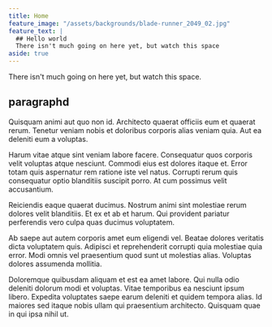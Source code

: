```yaml
---
title: Home
feature_image: "/assets/backgrounds/blade-runner_2049_02.jpg"
feature_text: |
  ## Hello world
  There isn't much going on here yet, but watch this space
aside: true
---
```



There isn't much going on here yet, but watch this space.


## paragraphd

Quisquam animi aut quo non id. Architecto quaerat officiis eum et quaerat rerum. Tenetur veniam nobis et doloribus corporis alias veniam quia. Aut ea deleniti eum a voluptas.

Harum vitae atque sint veniam labore facere. Consequatur quos corporis velit voluptas atque nesciunt. Commodi eius est dolores itaque et. Error totam quis aspernatur rem ratione iste vel natus. Corrupti rerum quis consequatur optio blanditiis suscipit porro. At cum possimus velit accusantium.

Reiciendis eaque quaerat ducimus. Nostrum animi sint molestiae rerum dolores velit blanditiis. Et ex et ab et harum. Qui provident pariatur perferendis vero culpa quas ducimus voluptatem.

Ab saepe aut autem corporis amet eum eligendi vel. Beatae dolores veritatis dicta voluptatem quis. Adipisci et reprehenderit corrupti quia molestiae quia error. Modi omnis vel praesentium quod sunt ut molestias alias. Voluptas dolores assumenda mollitia.

Doloremque quibusdam aliquam et est ea amet labore. Qui nulla odio deleniti dolorum modi et voluptas. Vitae temporibus ea nesciunt ipsum libero. Expedita voluptates saepe earum deleniti et quidem tempora alias. Id maiores sed itaque nobis ullam qui praesentium architecto. Quisquam quae in qui ipsa nihil ut.
